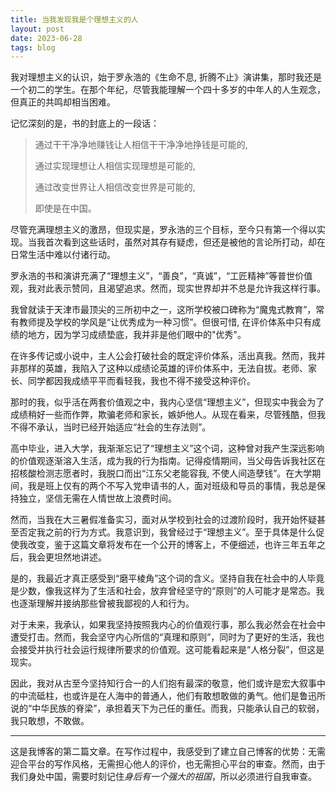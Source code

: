 ```yaml
---
title: 当我发现我是个理想主义的人
layout: post
date: 2023-06-28
tags: blog
---
```


我对理想主义的认识，始于罗永浩的《生命不息, 折腾不止》演讲集，那时我还是一个初二的学生。在那个年纪，尽管我能理解一个四十多岁的中年人的人生观念，但真正的共鸣却相当困难。

记忆深刻的是，书的封底上的一段话：

> 通过干干净净地赚钱让人相信干干净净地挣钱是可能的, 
> 
> 通过实现理想让人相信实现理想是可能的, 
> 
> 通过改变世界让人相信改变世界是可能的, 
> 
> 即使是在中国。

尽管充满理想主义的激昂，但现实是，罗永浩的三个目标，至今只有第一个得以实现。当我首次看到这些话时，虽然对其存有疑虑，但还是被他的言论所打动，却在日常生活中难以付诸行动。

罗永浩的书和演讲充满了“理想主义”，“善良”，“真诚”，“工匠精神”等普世价值观，我对此表示赞同，且渴望追求。然而，现实世界却并不总是允许我这样行事。

我曾就读于天津市最顶尖的三所初中之一，这所学校被口碑称为“魔鬼式教育”，常有教师提及学校的学风是“让优秀成为一种习惯”。但很可惜, 在评价体系中只有成绩的地方，因为学习成绩垫底，我并非是他们眼中的"优秀"。

在许多传记或小说中，主人公会打破社会的既定评价体系，活出真我。然而，我并非那样的英雄，我陷入了这种以成绩论英雄的评价体系中，无法自拔。老师、家长、同学都因我成绩平平而看轻我，我也不得不接受这种评价。

那时的我，似乎活在两套价值观之中，我内心坚信“理想主义”，但现实中我会为了成绩稍好一些而作弊，欺骗老师和家长，嫉妒他人。从现在看来，尽管残酷，但我不得不承认，当时已经开始适应“社会的生存法则”。

高中毕业，进入大学，我渐渐忘记了“理想主义”这个词，这种曾对我产生深远影响的价值观逐渐溶入生活，成为我的行为指南。记得疫情期间，当父母告诉我社区在招核酸检测志愿者时，我脱口而出“江东父老能容我, 不使人间造孽钱”。在大学期间，我是班上仅有的两个不写入党申请书的人，面对班级和导员的事情，我总是保持独立，坚信无需在人情世故上浪费时间。

然而，当我在大三暑假准备实习，面对从学校到社会的过渡阶段时，我开始怀疑甚至否定我之前的行为方式。我意识到，我曾经过于“理想主义”。至于具体是什么促使我改变，鉴于这篇文章将发布在一个公开的博客上，不便细述，也许三年五年之后，我会更坦然地讲述。

是的，我最近才真正感受到“磨平棱角”这个词的含义。坚持自我在社会中的人毕竟是少数，像我这样为了生活和社会，放弃曾经坚守的“原则”的人可能才是常态。我也逐渐理解并接纳那些曾被我鄙视的人和行为。

对于未来，我承认，如果我坚持按照我内心的价值观行事，那么我必然会在社会中遭受打击。然而，我会坚守内心所信的“真理和原则”，同时为了更好的生活，我也会接受并执行社会运行规律所要求的价值观。这可能看起来是“人格分裂”，但这是现实。

因此，我对从古至今坚持知行合一的人们抱有最深的敬意，他们或许是宏大叙事中的中流砥柱，也或许是在人海中的普通人，他们有敢想敢做的勇气。他们是鲁迅所说的“中华民族的脊梁”，承担着天下为己任的重任。而我，只能承认自己的软弱，我只敢想，不敢做。

---

这是我博客的第二篇文章。在写作过程中，我感受到了建立自己博客的优势：无需迎合平台的写作风格，无需担心他人的评价，也无需担心平台的审查。然而，由于我们身处中国，需要时刻记住*身后有一个强大的祖国*，所以必须进行自我审查。
